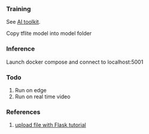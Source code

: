 ### Training

See [AI toolkit](https://github.com/riolaf05/ai_obj_detection_cd/tree/develop/AI_development_environments/x86/ai_toolkit_elyra).

Copy tflite model into model folder

### Inference

Launch docker compose and connect to localhost:5001

### Todo

1. Run on edge
2. Run on real time video

### References

1. [upload file with Flask tutorial](https://roytuts.com/upload-and-display-image-using-python-flask/)